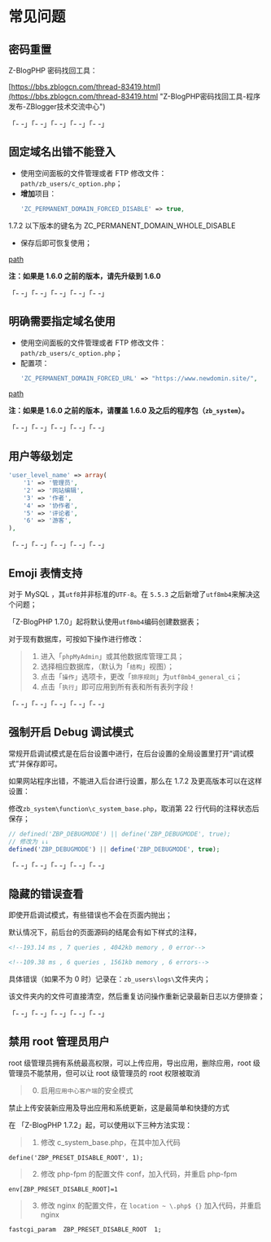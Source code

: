 # 常见问题

## 密码重置

Z-BlogPHP 密码找回工具：

[https://bbs.zblogcn.com/thread-83419.html](https://bbs.zblogcn.com/thread-83419.html "Z-BlogPHP密码找回工具-程序发布-ZBlogger技术交流中心")

「- -」「- -」「- -」「- -」「- -」

## 固定域名出错不能登入

- 使用空间面板的文件管理或者 FTP 修改文件：`path/zb_users/c_option.php`；
- **增加**项目：
  ```php
  'ZC_PERMANENT_DOMAIN_FORCED_DISABLE' => true,
  ```
1.7.2 以下版本的键名为 ZC_PERMANENT_DOMAIN_WHOLE_DISABLE
- 保存后即可恢复使用；

[path](terms/path.md ':include')

**注：如果是 1.6.0 之前的版本，请先升级到 1.6.0**

「- -」「- -」「- -」「- -」「- -」

## 明确需要指定域名使用

- 使用空间面板的文件管理或者 FTP 修改文件：`path/zb_users/c_option.php`；
- 配置项：
  ```php
  'ZC_PERMANENT_DOMAIN_FORCED_URL' => "https://www.newdomin.site/",
  ```

[path](terms/path.md ':include')

**注：如果是 1.6.0 之前的版本，请覆盖 1.6.0 及之后的程序包（`zb_system`）。**

「- -」「- -」「- -」「- -」「- -」

## 用户等级划定

```php
'user_level_name' => array(
    '1' => '管理员',
    '2' => '网站编辑',
    '3' => '作者',
    '4' => '协作者',
    '5' => '评论者',
    '6' => '游客',
),

```

「- -」「- -」「- -」「- -」「- -」

## Emoji 表情支持

对于 MySQL ，其`utf8`并非标准的`UTF-8`。在 `5.5.3` 之后新增了`utf8mb4`来解决这个问题；

「Z-BlogPHP 1.7.0」起将默认使用`utf8mb4`编码创建数据表；

对于现有数据库，可按如下操作进行修改：

> 1. 进入「`phpMyAdmin`」或其他数据库管理工具；
> 2. 选择相应数据库，（默认为「`结构`」视图）；
> 3. 点击「`操作`」选项卡，更改「`排序规则`」为`utf8mb4_general_ci`；
> 4. 点击「`执行`」即可应用到所有表和所有表列字段！

「- -」「- -」「- -」「- -」「- -」

## 强制开启 Debug 调试模式

常规开启调试模式是在后台设置中进行，在后台设置的全局设置里打开“调试模式”并保存即可。

如果网站程序出错，不能进入后台进行设置，那么在 1.7.2 及更高版本可以在这样设置：

修改`zb_system\function\c_system_base.php`，取消第 22 行代码的注释状态后保存；

```php
// defined('ZBP_DEBUGMODE') || define('ZBP_DEBUGMODE', true);
// 修改为 ↓↓
defined('ZBP_DEBUGMODE') || define('ZBP_DEBUGMODE', true);
```

「- -」「- -」「- -」「- -」「- -」

## 隐藏的错误查看

即使开启调试模式，有些错误也不会在页面内抛出；

默认情况下，前后台的页面源码的结尾会有如下样式的注释，

```html
<!--193.14 ms , 7 queries , 4042kb memory , 0 error-->

<!--109.38 ms , 6 queries , 1561kb memory , 6 errors-->
```

具体错误（如果不为 0 时）记录在：`zb_users\logs\`文件夹内；

该文件夹内的文件可直接清空，然后重复访问操作重新记录最新日志以方便排查；

「- -」「- -」「- -」「- -」「- -」

## 禁用 root 管理员用户

root 级管理员拥有系统最高权限，可以上传应用，导出应用，删除应用，root 级管理员不能禁用，但可以让 root 级管理员的 root 权限被取消

> 0. 启用`应用中心客户端`的安全模式

禁止上传安装新应用及导出应用和系统更新，这是最简单和快捷的方式

在 「Z-BlogPHP 1.7.2」起，可以使用以下三种方法实现：

> 1. 修改 c_system_base.php，在其中加入代码

`define('ZBP_PRESET_DISABLE_ROOT', 1);`

> 2. 修改 php-fpm 的配置文件 conf，加入代码，并重启 php-fpm

`env[ZBP_PRESET_DISABLE_ROOT]=1`

> 3. 修改 nginx 的配置文件，在 `location ~ \.php$ {}` 加入代码，并重启 nginx

`fastcgi_param  ZBP_PRESET_DISABLE_ROOT  1;`
